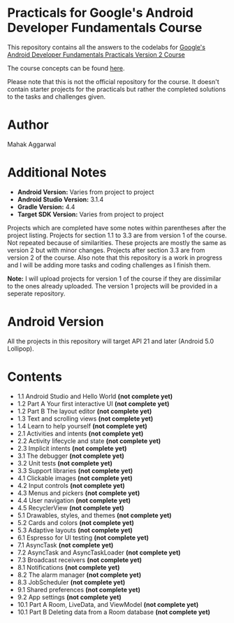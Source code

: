 # Practicals for Google's Android Developer Fundamentals Course
This repository contains all the answers to the codelabs for [Google's Android Developer Fundamentals Practicals Version 2 Course](https://developer.android.com/courses/fundamentals-training/toc-v2)

The course concepts can be found [here](https://google-developer-training.github.io/android-developer-fundamentals-course-concepts-v2/).

Please note that this is not the official repository for the course. It doesn't contain starter projects for the practicals but rather the completed solutions to the tasks and challenges given.

# Author
Mahak Aggarwal

# Additional Notes
* __Android Version:__ Varies from project to project
* __Android Studio Version:__ 3.1.4
* __Gradle Version:__ 4.4
* __Target SDK Version:__ Varies from project to project

Projects which are completed have some notes within parentheses after the project listing.
Projects for section 1.1 to 3.3 are from version 1 of the course. Not repeated because of similarities. These projects are mostly the same as version 2 but with minor changes. Projects after section 3.3 are from version 2 of the course. 
Also note that this repository is a work in progress and I will be adding more tasks and coding challenges as I finish them.

__Note:__ I will upload projects for version 1 of the course if they are dissimilar to the ones already uploaded. The version 1 projects will be provided in a seperate repository.

# Android Version
All the projects in this repository will target API 21 and later (Android 5.0 Lollipop).

# Contents
* 1.1 Android Studio and Hello World __(not complete yet)__
* 1.2 Part A Your first interactive UI __(not complete yet)__
* 1.2 Part B The layout editor __(not complete yet)__
* 1.3 Text and scrolling views __(not complete yet)__
* 1.4 Learn to help yourself __(not complete yet)__
* 2.1 Activities and intents __(not complete yet)__
* 2.2 Activity lifecycle and state __(not complete yet)__
* 2.3 Implicit intents __(not complete yet)__
* 3.1 The debugger __(not complete yet)__
* 3.2 Unit tests __(not complete yet)__
* 3.3 Support libraries __(not complete yet)__
* 4.1 Clickable images __(not complete yet)__
* 4.2 Input controls __(not complete yet)__
* 4.3 Menus and pickers __(not complete yet)__
* 4.4 User navigation __(not complete yet)__
* 4.5 RecyclerView __(not complete yet)__
* 5.1 Drawables, styles, and themes __(not complete yet)__
* 5.2 Cards and colors __(not complete yet)__
* 5.3 Adaptive layouts __(not complete yet)__
* 6.1 Espresso for UI testing __(not complete yet)__
* 7.1 AsyncTask __(not complete yet)__
* 7.2 AsyncTask and AsyncTaskLoader __(not complete yet)__
* 7.3 Broadcast receivers __(not complete yet)__
* 8.1 Notifications __(not complete yet)__
* 8.2 The alarm manager __(not complete yet)__
* 8.3 JobScheduler __(not complete yet)__
* 9.1 Shared preferences __(not complete yet)__
* 9.2 App settings __(not complete yet)__
* 10.1 Part A Room, LiveData, and ViewModel __(not complete yet)__
* 10.1 Part B Deleting data from a Room database __(not complete yet)__

